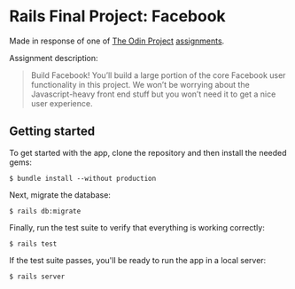 # Rails Final Project: Facebook

Made in response of one of [The Odin Project](https://www.theodinproject.com) [assignments](https://www.theodinproject.com/courses/ruby-on-rails/lessons/final-project).

Assignment description:

> Build Facebook! You’ll build a large portion of the core Facebook
> user functionality in this project. We won’t be worrying about the
> Javascript-heavy front end stuff but you won’t need it to get a nice
> user experience.

## Getting started

To get started with the app, clone the repository and then install the needed gems:

```
$ bundle install --without production
```

Next, migrate the database:

```
$ rails db:migrate
```

Finally, run the test suite to verify that everything is working correctly:

```
$ rails test
```

If the test suite passes, you'll be ready to run the app in a local server:

```
$ rails server
```
